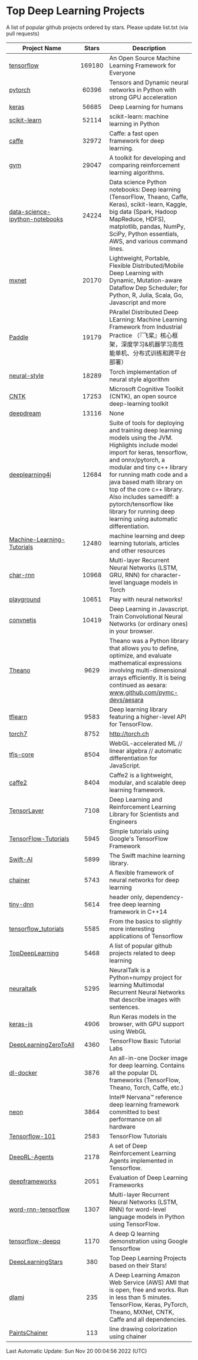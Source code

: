 # Top Deep Learning Projects
A list of popular github projects ordered by stars.
Please update list.txt (via pull requests)

|Project Name| Stars | Description |
| ---------- |:-----:| ----------- |
| [tensorflow](https://github.com/tensorflow/tensorflow) | 169180 | An Open Source Machine Learning Framework for Everyone |
| [pytorch](https://github.com/pytorch/pytorch) | 60396 | Tensors and Dynamic neural networks in Python with strong GPU acceleration |
| [keras](https://github.com/keras-team/keras) | 56685 | Deep Learning for humans |
| [scikit-learn](https://github.com/scikit-learn/scikit-learn) | 52114 | scikit-learn: machine learning in Python |
| [caffe](https://github.com/BVLC/caffe) | 32972 | Caffe: a fast open framework for deep learning. |
| [gym](https://github.com/openai/gym) | 29047 | A toolkit for developing and comparing reinforcement learning algorithms. |
| [data-science-ipython-notebooks](https://github.com/donnemartin/data-science-ipython-notebooks) | 24224 | Data science Python notebooks: Deep learning (TensorFlow, Theano, Caffe, Keras), scikit-learn, Kaggle, big data (Spark, Hadoop MapReduce, HDFS), matplotlib, pandas, NumPy, SciPy, Python essentials, AWS, and various command lines. |
| [mxnet](https://github.com/apache/mxnet) | 20170 | Lightweight, Portable, Flexible Distributed/Mobile Deep Learning with Dynamic, Mutation-aware Dataflow Dep Scheduler; for Python, R, Julia, Scala, Go, Javascript and more |
| [Paddle](https://github.com/PaddlePaddle/Paddle) | 19179 | PArallel Distributed Deep LEarning: Machine Learning Framework from Industrial Practice （『飞桨』核心框架，深度学习&机器学习高性能单机、分布式训练和跨平台部署） |
| [neural-style](https://github.com/jcjohnson/neural-style) | 18289 | Torch implementation of neural style algorithm |
| [CNTK](https://github.com/microsoft/CNTK) | 17253 | Microsoft Cognitive Toolkit (CNTK), an open source deep-learning toolkit |
| [deepdream](https://github.com/google/deepdream) | 13116 | None |
| [deeplearning4j](https://github.com/deeplearning4j/deeplearning4j) | 12684 | Suite of tools for deploying and training deep learning models using the JVM. Highlights include model import for keras, tensorflow, and onnx/pytorch, a modular and tiny c++ library for running math code and a java based math library on top of the core c++ library. Also includes samediff: a pytorch/tensorflow like library for running deep learning using automatic differentiation. |
| [Machine-Learning-Tutorials](https://github.com/ujjwalkarn/Machine-Learning-Tutorials) | 12480 | machine learning and deep learning tutorials, articles and other resources  |
| [char-rnn](https://github.com/karpathy/char-rnn) | 10968 | Multi-layer Recurrent Neural Networks (LSTM, GRU, RNN) for character-level language models in Torch |
| [playground](https://github.com/tensorflow/playground) | 10651 | Play with neural networks! |
| [convnetjs](https://github.com/karpathy/convnetjs) | 10419 | Deep Learning in Javascript. Train Convolutional Neural Networks (or ordinary ones) in your browser. |
| [Theano](https://github.com/Theano/Theano) | 9629 | Theano was a Python library that allows you to define, optimize, and evaluate mathematical expressions involving multi-dimensional arrays efficiently. It is being continued as aesara: www.github.com/pymc-devs/aesara |
| [tflearn](https://github.com/tflearn/tflearn) | 9583 | Deep learning library featuring a higher-level API for TensorFlow. |
| [torch7](https://github.com/torch/torch7) | 8752 | http://torch.ch |
| [tfjs-core](https://github.com/tensorflow/tfjs-core) | 8504 | WebGL-accelerated ML // linear algebra // automatic differentiation for JavaScript. |
| [caffe2](https://github.com/facebookarchive/caffe2) | 8404 | Caffe2 is a lightweight, modular, and scalable deep learning framework. |
| [TensorLayer](https://github.com/tensorlayer/TensorLayer) | 7108 | Deep Learning and Reinforcement Learning Library for Scientists and Engineers  |
| [TensorFlow-Tutorials](https://github.com/nlintz/TensorFlow-Tutorials) | 5945 | Simple tutorials using Google's TensorFlow Framework |
| [Swift-AI](https://github.com/Swift-AI/Swift-AI) | 5899 | The Swift machine learning library. |
| [chainer](https://github.com/chainer/chainer) | 5743 | A flexible framework of neural networks for deep learning |
| [tiny-dnn](https://github.com/tiny-dnn/tiny-dnn) | 5614 | header only, dependency-free deep learning framework in C++14 |
| [tensorflow_tutorials](https://github.com/pkmital/tensorflow_tutorials) | 5585 | From the basics to slightly more interesting applications of Tensorflow |
| [TopDeepLearning](https://github.com/aymericdamien/TopDeepLearning) | 5468 | A list of popular github projects related to deep learning |
| [neuraltalk](https://github.com/karpathy/neuraltalk) | 5295 | NeuralTalk is a Python+numpy project for learning Multimodal Recurrent Neural Networks that describe images with sentences. |
| [keras-js](https://github.com/transcranial/keras-js) | 4906 | Run Keras models in the browser, with GPU support using WebGL |
| [DeepLearningZeroToAll](https://github.com/hunkim/DeepLearningZeroToAll) | 4360 | TensorFlow Basic Tutorial Labs |
| [dl-docker](https://github.com/floydhub/dl-docker) | 3876 | An all-in-one Docker image for deep learning. Contains all the popular DL frameworks (TensorFlow, Theano, Torch, Caffe, etc.) |
| [neon](https://github.com/NervanaSystems/neon) | 3864 | Intel® Nervana™ reference deep learning framework committed to best performance on all hardware |
| [Tensorflow-101](https://github.com/sjchoi86/Tensorflow-101) | 2583 | TensorFlow Tutorials |
| [DeepRL-Agents](https://github.com/awjuliani/DeepRL-Agents) | 2178 | A set of Deep Reinforcement Learning Agents implemented in Tensorflow. |
| [deepframeworks](https://github.com/zer0n/deepframeworks) | 2051 | Evaluation of Deep Learning Frameworks |
| [word-rnn-tensorflow](https://github.com/hunkim/word-rnn-tensorflow) | 1307 | Multi-layer Recurrent Neural Networks (LSTM, RNN) for word-level language models in Python using TensorFlow. |
| [tensorflow-deepq](https://github.com/siemanko/tensorflow-deepq) | 1170 | A deep Q learning demonstration using Google Tensorflow |
| [DeepLearningStars](https://github.com/hunkim/DeepLearningStars) | 380 | Top Deep Learning Projects based on their Stars! |
| [dlami](https://github.com/ritchieng/dlami) | 235 | A Deep Learning Amazon Web Service (AWS) AMI that is open, free and works. Run in less than 5 minutes. TensorFlow, Keras, PyTorch, Theano, MXNet, CNTK, Caffe and all dependencies. |
| [PaintsChainer](https://github.com/taizan/PaintsChainer) | 113 | line drawing colorization using chainer |

Last Automatic Update: Sun Nov 20 00:04:56 2022 (UTC)
